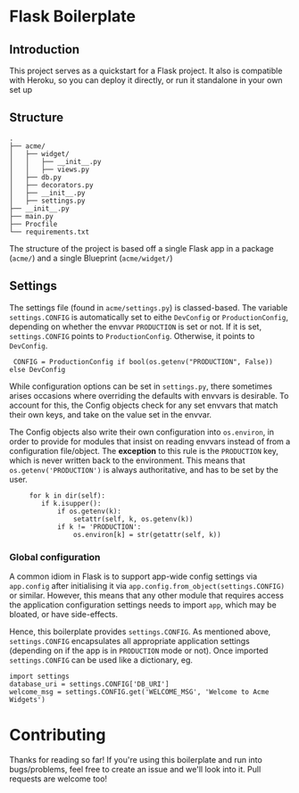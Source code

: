 # Flask Boilerplate

## Introduction
This project serves as a quickstart for a Flask project. It also is compatible with Heroku, so you can deploy it directly, or run it standalone in your own set up

## Structure

    .
    ├── acme/
    │   ├── widget/
    │   │   ├── __init__.py
    │   │   ├── views.py
    │   ├── db.py
    │   ├── decorators.py
    │   ├── __init__.py
    │   ├── settings.py
    ├── __init__.py
    ├── main.py
    ├── Procfile
    └── requirements.txt


  The structure of the project is based off a single Flask app in a package (`acme/`) and a single Blueprint (`acme/widget/`)


## Settings
 The settings file (found in `acme/settings.py`) is classed-based. The variable `settings.CONFIG` is automatically set to eithe `DevConfig` or `ProductionConfig`, depending on whether the envvar `PRODUCTION` is set or not. If it is set, `settings.CONFIG` points to `ProductionConfig`. Otherwise, it points to `DevConfig`.

     CONFIG = ProductionConfig if bool(os.getenv("PRODUCTION", False)) else DevConfig

 While configuration options can be set in `settings.py`, there sometimes arises occasions where overriding the defaults with envvars is desirable. To account for this, the Config objects check for any set envvars that match their own keys, and take on the value set in the envvar.

 The Config objects also write their own configuration into `os.environ`, in order to provide for modules that insist on reading envvars instead of from a configuration file/object. The **exception** to this rule is the `PRODUCTION` key, which is never written back to the environment. This means that `os.getenv('PRODUCTION')` is always authoritative, and has to be set by the user.

         for k in dir(self):
            if k.isupper():
                if os.getenv(k):
                    setattr(self, k, os.getenv(k))
                if k != 'PRODUCTION':
                    os.environ[k] = str(getattr(self, k))


### Global configuration
A common idiom in Flask is to support app-wide config settings via `app.config` after initialising it via `app.config.from_object(settings.CONFIG)` or similar. However, this means that any other module that requires access the application configuration settings needs to import `app`, which may be bloated, or have side-effects.

Hence, this boilerplate provides `settings.CONFIG`. As mentioned above, `settings.CONFIG` encapsulates all appropriate application settings (depending on if the app is in `PRODUCTION` mode or not). Once imported `settings.CONFIG` can be used like a dictionary, eg.

    import settings
    database_uri = settings.CONFIG['DB_URI']
    welcome_msg = settings.CONFIG.get('WELCOME_MSG', 'Welcome to Acme Widgets')



# Contributing
Thanks for reading so far! If you're using this boilerplate and run into bugs/problems, feel free to create an issue and we'll look into it. Pull requests are welcome too!
